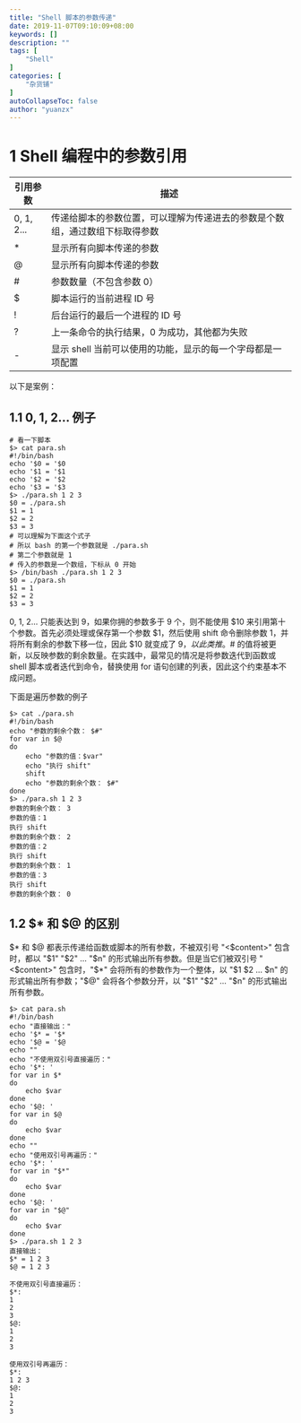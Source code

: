 ```yaml
---
title: "Shell 脚本的参数传递"
date: 2019-11-07T09:10:09+08:00
keywords: []
description: ""
tags: [
    "Shell"
]
categories: [
    "杂货铺"
]
autoCollapseToc: false
author: "yuanzx"
---
```


# 1 Shell 编程中的参数引用

| 引用参数   | 描述                                                                         |
| ---------- | ---------------------------------------------------------------------------- |
| 0, 1, 2... | 传递给脚本的参数位置，可以理解为传递进去的参数是个数组，通过数组下标取得参数 |
| *          | 显示所有向脚本传递的参数                                                     |
| @          | 显示所有向脚本传递的参数                                                     |
| #          | 参数数量（不包含参数 0）                                                     |
| $          | 脚本运行的当前进程 ID 号                                                     |
| !          | 后台运行的最后一个进程的 ID 号                                               |
| ?          | 上一条命令的执行结果，0 为成功，其他都为失败                                 |
| -          | 显示 shell 当前可以使用的功能，显示的每一个字母都是一项配置                  |

以下是案例：

## 1.1 0, 1, 2... 例子

```shell
# 看一下脚本
$> cat para.sh
#!/bin/bash
echo '$0 = '$0
echo '$1 = '$1
echo '$2 = '$2
echo '$3 = '$3
$> ./para.sh 1 2 3
$0 = ./para.sh
$1 = 1
$2 = 2
$3 = 3
# 可以理解为下面这个式子
# 所以 bash 的第一个参数就是 ./para.sh
# 第二个参数就是 1
# 传入的参数是一个数组，下标从 0 开始
$> /bin/bash ./para.sh 1 2 3
$0 = ./para.sh
$1 = 1
$2 = 2
$3 = 3
```

0, 1, 2... 只能表达到 9，如果你拥的参数多于 9 个，则不能使用 $10 来引用第十个参数。首先必须处理或保存第一个参数 $1，然后使用 shift 命令删除参数 1，并将所有剩余的参数下移一位，因此 $10 就变成了 $9，以此类推。$# 的值将被更新，以反映参数的剩余数量。在实践中，最常见的情况是将参数迭代到函数或 shell 脚本或者迭代到命令，替换使用 for 语句创建的列表，因此这个约束基本不成问题。

下面是遍历参数的例子

```shell
$> cat ./para.sh
#!/bin/bash
echo "参数的剩余个数： $#"
for var in $@
do 
    echo "参数的值：$var"
    echo "执行 shift"
    shift
    echo "参数的剩余个数： $#"
done
$> ./para.sh 1 2 3
参数的剩余个数： 3
参数的值：1
执行 shift
参数的剩余个数： 2
参数的值：2
执行 shift
参数的剩余个数： 1
参数的值：3
执行 shift
参数的剩余个数： 0
```

## 1.2 $* 和 $@ 的区别

$* 和 $@ 都表示传递给函数或脚本的所有参数，不被双引号 "<$content>" 包含时，都以 "$1" "$2" … "$n" 的形式输出所有参数。但是当它们被双引号 "<$content>" 包含时，"$*" 会将所有的参数作为一个整体，以 "$1 $2 … $n" 的形式输出所有参数；"$@" 会将各个参数分开，以 "$1" "$2" … "$n" 的形式输出所有参数。

```shell
$> cat para.sh
#!/bin/bash
echo "直接输出："
echo '$* = '$*
echo '$@ = '$@
echo ""
echo "不使用双引号直接遍历："
echo '$*: '
for var in $*
do
    echo $var
done
echo '$@: '
for var in $@
do 
    echo $var
done
echo ""
echo "使用双引号再遍历："
echo '$*: '
for var in "$*"
do
    echo $var
done
echo '$@: '
for var in "$@"
do 
    echo $var
done
$> ./para.sh 1 2 3
直接输出：
$* = 1 2 3
$@ = 1 2 3

不使用双引号直接遍历：
$*:
1
2
3
$@:
1
2
3

使用双引号再遍历：
$*:
1 2 3
$@:
1
2
3
```